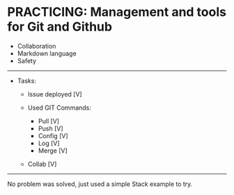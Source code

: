 # PRACTICING: Management and tools for Git and Github

- Collaboration
- Markdown language
- Safety
________________________________________
- Tasks:
    - Issue deployed [V]
    
    - Used GIT Commands:
        - Pull [V]
        - Push [V]
        - Config [V]
        - Log [V]
        - Merge [V]
    
    - Collab [V]
_______________________________________
No problem was solved, just used a simple Stack example to try.
